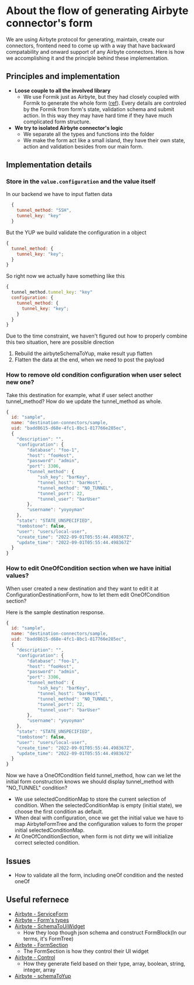 # About the flow of generating Airbyte connector's form

We are using Airbyte protocol for generating, maintain, create our connectors, frontend need to come up with a way that have backward compatability and onward support of any Airbyte connectors. Here is how we accomplishing it and the principle behind these implementation.

## Principles and implementation

- **Loose couple to all the involved library**
  - We use Formik just as Airbyte, but they had closely coupled with Formik to generate the whole form ([ref](https://github.com/airbytehq/airbyte/blob/59e20f20de73ced59ae2c782612fa7554fc1fced/airbyte-webapp/src/views/Connector/ServiceForm/ServiceForm.tsx)). Every details are controled by the Formik from form's state, validation schema and submit action. In this way they may have hard time if they have much complicated form structure.
- **We try to isolated Airbyte connector's logic**
  - We separate all the types and functions into the folder
  - We make the form act like a small island, they have their own state, action and validation besides from our main form.

## Implementation details

### Store in the `value.configuration` and the value itself

In our backend we have to input flatten data

```js
  {
    tunnel_method: "SSH",
    tunnel_key: "key"
  }
```

But the YUP we build validate the configuration in a object

```js
{
  tunnel_method: {
    tunnel_key: "key";
  }
}
```

So right now we actually have something like this

```js
{
  tunnel_method.tunnel_key: "key"
  configuration: {
    tunnel_method: {
      tunnel_key: "key";
    }
  }
}
```

Due to the time constraint, we haven't figured out how to properly combine this two situation, here are possible direction

1. Rebuild the airbyteSchemaToYup, make result yup flatten
2. Flatten the data at the end, when we need to post the payload

### How to remove old condition configuration when user select new one?

Take this destination for example, what if user select another tunnel_method? How do we update the tunnel_method as whole.

```js
{
  id: "sample",
  name: "destination-connectors/sample,
  uid: "badd8615-d68e-4fc1-8bc1-817766e285ec",
  {
    "description": "",
    "configuration": {
        "database": "foo-1",
        "host": "fooHost",
        "password": "admin",
        "port": 3306,
        "tunnel_method": {
            "ssh_key": "barKey",
            "tunnel_host": "barHost",
            "tunnel_method": "NO_TUNNEL",
            "tunnel_port": 22,
            "tunnel_user": "barUser"
        },
        "username": "yoyoyman"
    },
    "state": "STATE_UNSPECIFIED",
    "tombstone": false,
    "user": "users/local-user",
    "create_time": "2022-09-01T05:55:44.498367Z",
    "update_time": "2022-09-01T05:55:44.498367Z"
  }
}
```

### How to edit OneOfCondition section when we have initial values?

When user created a new destination and they want to edit it at ConfigurationDestinationForm, how to let them edit OneOfCondition section?

Here is the sample destination response.

```js
{
  id: "sample",
  name: "destination-connectors/sample,
  uid: "badd8615-d68e-4fc1-8bc1-817766e285ec",
  {
    "description": "",
    "configuration": {
        "database": "foo-1",
        "host": "fooHost",
        "password": "admin",
        "port": 3306,
        "tunnel_method": {
            "ssh_key": "barKey",
            "tunnel_host": "barHost",
            "tunnel_method": "NO_TUNNEL",
            "tunnel_port": 22,
            "tunnel_user": "barUser"
        },
        "username": "yoyoyman"
    },
    "state": "STATE_UNSPECIFIED",
    "tombstone": false,
    "user": "users/local-user",
    "create_time": "2022-09-01T05:55:44.498367Z",
    "update_time": "2022-09-01T05:55:44.498367Z"
  }
}
```

Now we have a OneOfCondition field tunnel_method, how can we let the initial form construction knows we should display tunnel_method with "NO_TUNNEL" condition?

- We use selectedConditionMap to store the current selection of condition. When the selectedConditionMap is empty (initial state), we choose the first condition as default.
- When deal with configuration, once we get the initial value we have to map AirbyteFormTree and the configuration values to form the proper initial selectedConditionMap.
- At OneOfConditionSection, when form is not dirty we will initialize correct selected condition.


## Issues

- How to validate all the form, including oneOf condition and the nested oneOf

## Useful refernece

- [Airbyte - ServiceForm](https://github.com/airbytehq/airbyte/blob/59e20f20de73ced59ae2c782612fa7554fc1fced/airbyte-webapp/src/views/Connector/ServiceForm/ServiceForm.tsx)
- [Airbyte - Form's types](https://github.com/airbytehq/airbyte/blob/master/airbyte-webapp/src/core/form/types.ts)
- [Airbyte - SchemaToUiWidget](https://github.com/airbytehq/airbyte/blob/59e20f20de73ced59ae2c782612fa7554fc1fced/airbyte-webapp/src/core/jsonSchema/schemaToUiWidget.ts)
  - How they loop though json schema and construct FormBlock(In our terms, it's FormTree)
- [Airbyte - FormSection](https://github.com/airbytehq/airbyte/blob/master/airbyte-webapp/src/views/Connector/ServiceForm/components/Sections/FormSection.tsx)
  - The FormSection is how they control their UI widget
- [Airbyte - Control](https://github.com/airbytehq/airbyte/blob/master/airbyte-webapp/src/views/Connector/ServiceForm/components/Property/Control.tsx)
  - How they generate field based on their type, array, boolean, string, integer, array
- [Airbyte - schemaToYup](https://github.com/airbytehq/airbyte/blob/59e20f20de73ced59ae2c782612fa7554fc1fced/airbyte-webapp/src/core/jsonSchema/schemaToYup.ts)
